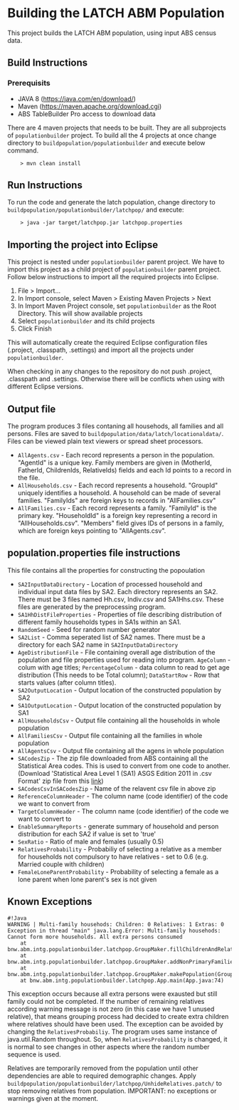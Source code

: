 # Building the LATCH ABM Population 

This project builds the LATCH ABM population, using input ABS census data.

## Build Instructions

### Prerequisits
* JAVA 8 (https://java.com/en/download/)
* Maven (https://maven.apache.org/download.cgi)
* ABS TableBuilder Pro access to download data

There are 4 maven projects that needs to be built. They are all subprojects of `populationbuilder` project. To build all the 4 projects at once change directory to `buildpopulation/populationbuilder` and execute below command.

        > mvn clean install

## Run Instructions

To run the code and generate the latch population, change directory to `buildpopulation/populationbuilder/latchpop/` and execute:

        > java -jar target/latchpop.jar latchpop.properties

## Importing the project into Eclipse

This project is nested under `populationbuilder` parent project. We have to import this project as a child project of `populationbuilder` parent project. Follow below instructions to import all the required projects into Eclipse.

   1. File > Import...
   2. In Import console, select Maven > Existing Maven Projects > Next
   3. In Import Maven Project console, set `populationbuilder` as the Root Directory. This will show available projects
   4. Select `populationbuilder` and its child projects
   5. Click Finish
  
This will automatically create the required Eclipse configuration files (.project, .classpath, .settings) and import all the projects under `populationbuilder`.

When checking in any changes to the repository do not push .project, .classpath and .settings. Otherwise there will be conflicts when using with different Eclipse versions.

## Output file

The program produces 3 files contaning all househods, all families and all persons. Files are saved to `buildpopulation/data/latch/locationaldata/`. Files can be viewed plain text viewers or spread sheet processors.

  * `AllAgents.csv` -  Each record represents a person in the population. "AgentId" is a unique key. Family members are given in (MotherId, FatherId, ChildrenIds, RelativeIds) fields and each Id points to a record in the file.
  * `AllHouseholds.csv` - Each record represents a household. "GroupId" uniquely identifies a household. A household can be made of several families. "FamilyIds" are foreign keys to records in "AllFamilies.csv"
  * `AllFamilies.csv` - Each record represents a family. "FamilyId" is the primary key. "HouseholdId" is a foreign key representing a record in "AllHouseholds.csv". "Members" field gives IDs of persons in a family, which are foreign keys pointing to "AllAgents.csv".

## population.properties file instructions

This file contains all the properties for constructing the popoulation

* `SA2InputDataDirectory` -  Location of processed household and individual input data files by SA2. Each directory represents an SA2. There must be 3 files named Hh.csv, Indiv.csv and SA1Hhs.csv. These files are generated by the preprocessing program.
* `SA1HhDistFileProperties` - Properties of file describing distribution of different family households types in SA1s within an SA1.
* `RandomSeed` - Seed for random number generator
* `SA2List` - Comma seperated list of SA2 names. There must be a directory for each SA2 name in `SA2InputDataDirectory`
* `AgeDistributionFile` - File containing overall age distribution of the population and file properties used for reading into program. `AgeColumn` -  colum with age titles; `PercentageColumn` - data column to read to get age distribution (This needs to be Total column); `DataStartRow` - Row that starts values (after column titles).
* `SA2OutputLocation` - Output location of the constructed population by SA2
* `SA1OutputLocation` - Output location of the constructed population by SA1
* `AllHouseholdsCsv` - Output file containing all the households in whole population
* `AllFamiliesCsv` - Output file containing all the families in whole population
* `AllAgentsCsv` - Output file containing all the agens in whole population
* `SACodesZip` - The zip file downloaded from ABS containing all the Statistical Area codes. This is used to convert from one code to another. (Download 'Statistical Area Level 1 (SA1) ASGS Edition 2011 in .csv Format' zip file from this [link](http://www.abs.gov.au/AUSSTATS/abs@.nsf/DetailsPage/1270.0.55.001July%202011))
* `SACodesCsvInSACodesZip` - Name of the relavent csv file in above zip
* `ReferenceColumnHeader` - The column name (code identifier) of the code we want to convert from
* `TargetColumnHeader` - The column name (code identifier) of the code we want to convert to
* `EnableSummaryReports` - generate summary of household and person distribution for each SA2 if value is set to 'true'
* `SexRatio` -  Ratio of male and females (usually 0.5)
* `RelativesProbability` - Probabiliy of selecting a relative as a member for households not compulsory to have relatives - set to 0.6 (e.g. Married couple with children)
* `FemaleLoneParentProbability` - Probability of selecting a female as a lone parent when lone parent's sex is not given

## Known Exceptions

```
#!Java
WARNING | Multi-family househods: Children: 0 Relatives: 1 Extras: 0
Exception in thread "main" java.lang.Error: Multi-family househods: Cannot form more households. All extra persons consumed
	at bnw.abm.intg.populationbuilder.latchpop.GroupMaker.fillChildrenAndRelativesUsingExtras(GroupMaker.java:717)
	at bnw.abm.intg.populationbuilder.latchpop.GroupMaker.addNonPrimaryFamiliesToMultiFamilyHousehold(GroupMaker.java:575)
	at bnw.abm.intg.populationbuilder.latchpop.GroupMaker.makePopulation(GroupMaker.java:92)
	at bnw.abm.intg.populationbuilder.latchpop.App.main(App.java:74)
```
This exception occurs because all extra persons were exausted but still family could not be completed. If the number of remaining relatives according warning message is not zero (in this case we have 1 unused relative), that means grouping process had decided to create extra children where relatives should have been used. The exception can be avoided by changing the `RelativesProbabiliy`. The program uses same instance of java.util.Random throughout. So, when `RelativesProbability` is changed, it is normal to see changes in other aspects where the random number sequence is used.

Relatives are temporarily removed from the population until other dependencies are able to required demographic changes. Apply `buildpopulation/populationbuilder/latchpop/UnhideRelatives.patch/` to stop removing relatives from population. IMPORTANT: no exceptions or warnings given at the moment.
